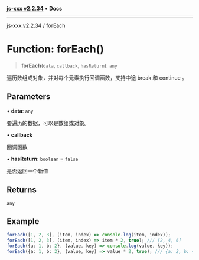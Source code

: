 [**js-xxx v2.2.34**](../README.md) • **Docs**

***

[js-xxx v2.2.34](../README.md) / forEach

# Function: forEach()

> **forEach**(`data`, `callback`, `hasReturn`): `any`

遍历数组或对象，并对每个元素执行回调函数，支持中途 break 和 continue 。

## Parameters

• **data**: `any`

要遍历的数据，可以是数组或对象。

• **callback**

回调函数

• **hasReturn**: `boolean` = `false`

是否返回一个新值

## Returns

`any`

## Example

```ts
forEach([1, 2, 3], (item, index) => console.log(item, index));
forEach([1, 2, 3], (item, index) => item * 2, true); /// [2, 4, 6]
forEach({a: 1, b: 2}, (value, key) => console.log(value, key));
forEach({a: 1, b: 2}, (value, key) => value * 2, true); /// {a: 2, b: 4}
```
